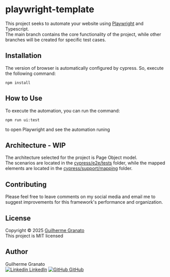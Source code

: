 # playwright-template

This project seeks to automate your website using [Playwright](https://playwright.dev/) and Typescript.\
The main branch contains the core functionality of the project, while other branches will be created for specific test cases.

## **Installation**
The version of browser is automatically configured by cypress. So, execute the following command:
 ``` 
 npm install
 ``` 

## **How to Use**
To execute the automation, you can run the command:
```
npm run ui:test
```
to open Playwright and see the automation runing

## **Architecture - WIP**
The architecture selected for the project is Page Object model.\
The scenarios are located in the [cypress/e2e/tests](cypress\e2e\tests) folder, while the mapped elements are located in the [cypress/support/mapping](cypress\support\mapping) folder.

## **Contributing**
Please feel free to leave comments on my social media and email me to suggest improvements for this framework's performance and organization.

## **License**
Copyright © 2025 [Guilherme Granato](https://github.com/GfGranato) \
This project is MIT licensed

## **Author**
Guilherme Granato \
 [![Linkedin](https://i.stack.imgur.com/gVE0j.png) LinkedIn](https://www.linkedin.com/in/guilherme-granato/)
 [![GitHub](https://i.stack.imgur.com/tskMh.png) GitHub](https://github.com/GfGranato/)


